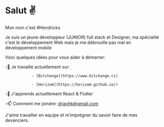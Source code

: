 # Salut ✌️
Mon nom c'est #Hendricks

Je suis un jeune développeur (JUNIOR) full stack et Designer, ma spécialité c'est le développement Web mais je me débrouille pas mal en développement mobile

Voici quelques idées pour vous aider à démarrer:

-🔭 Je travaille actuellement sur:

                - [Bitchange](https://www.bitchange.ci)
                
                - [Horizom](https://horizom.github.io/)
                
-🌱 J'apprends actuellement React & Flutter

-📫 Comment me joindre: drjayhk@gmail.com

J'aime travailler en equipe et m’imprégner du savoir faire de mes devanciers.
